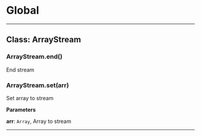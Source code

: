 # Global





* * *

## Class: ArrayStream


### ArrayStream.end() 

End stream


### ArrayStream.set(arr) 

Set array to stream

**Parameters**

**arr**: `Array`, Array to stream




* * *











